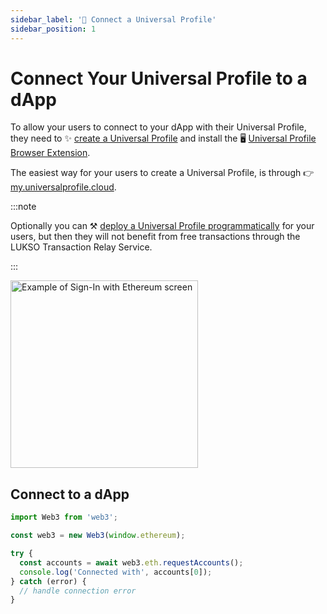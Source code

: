 ```yaml
---
sidebar_label: '🔗 Connect a Universal Profile'
sidebar_position: 1
---
```


# Connect Your Universal Profile to a dApp

To allow your users to connect to your dApp with their Universal Profile, they need to ✨ [create a Universal Profile](https://my.universalprofile.cloud) and install the 🖥️ [Universal Profile Browser Extension](../../guides/browser-extension/install-browser-extension.md).

The easiest way for your users to create a Universal Profile, is through 👉 [my.universalprofile.cloud](https://my.universalprofile.cloud).

:::note

Optionally you can ⚒️ [deploy a Universal Profile programmatically](../../guides/universal-profile/create-profile.md) for your users, but then they will not benefit from free transactions through the LUKSO Transaction Relay Service.

:::

<div style={{textAlign: 'center'}}>

<img
    src="/img/learn/up_extension_connect.png"
    alt="Example of Sign-In with Ethereum screen"
    width="300"
/>

</div>

## Connect to a dApp

```js
import Web3 from 'web3';

const web3 = new Web3(window.ethereum);

try {
  const accounts = await web3.eth.requestAccounts();
  console.log('Connected with', accounts[0]);
} catch (error) {
  // handle connection error
}
```
